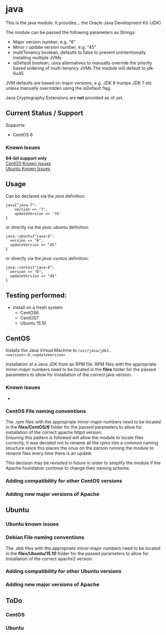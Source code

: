 # java #

This is the java module. It provides...
the Oracle Java Development Kit (JDK)

The module can be passed the following parameters as Strings:  
* Major version number, e.g. "6"
* Minor / update version number, e.g. "45"
* multiTenancy boolean, defaults to false to prevent unintentionally installing multiple JVMs
* isDefault boolean, uses alternatives to manually override the priority based ordering of multi-tenancy JVMs
The module will default to jdk-6u45.

JVM defaults are based on major versions, e.g. JDK 8 trumps JDK 7 etc unless manually overridden using the isDefault flag.

Java Cryptography Extensions are **not** provided as of yet.  
## Current Status / Support
Supports:
* CentOS 6

### Known Issues  
**64-bit support only**  
[CentOS Known Issues](#CentOS_known_issues)  
[Ubuntu Known Issues](#Ubuntu_known_issues)  

## Usage 
Can be declared via the *java* definition:
	
	java{"java-7":
		version => '7',
		updateVersion => '76'
	}
	
or directly via the *java::ubuntu* definition:

	java::ubuntu{"java-6":
	  version => "6",
	  updateVersion => "45"
	}
or directly via the *java::centos* definition:
	
	java::centos{"java-6":
	  version => "6",
	  updateVersion => "45"
	}	   

## Testing performed:
* Install on a fresh system
	* CentOS6
	* CentOS7
	* Ubuntu 15.10
	
## CentOS
Installs the Java Virtual Machine to `/usr/java/jdk1.<version>.0_<updateVersion>`

Installation of a Java JDK from an RPM file.
RPM files with the appropriate minor-major numbers need to be located in the **files** folder for the passed parameters to allow for installation of the correct java version.
### <a name="CentOS_known_issues">Known issues</a>
* 

### <a name="CentOS_File_naming_conventions">CentOS File naming conventions</a>
The *.rpm* files with the appropriate minor-major numbers need to be located in the **files/CentOS/6** folder for the passed parameters to allow for installation of the correct apache httpd version.  
Ensuring this pattern is followed will allow the module to locate files correctly, it was decided not to rename all the rpms into a common naming structure since this places the onus on the person running the module to rename files every time there is an update.  

This decision may be revisited in future in order to simplify the module if the Apache foundation continue to change their naming scheme.  
### Adding compatibility for other CentOS versions

### Adding new major versions of Apache


## Ubuntu
### <a name="Ubuntu_known_issues">Ubuntu known issues</a>

### <a namme="Debian_file_naming_conventions">Debian File naming conventions</a>
The *.deb* files with the appropriate minor-major numbers need to be located in the **files/Ubuntu/15.10** folder for the passed parameters to allow for installation of the correct apache2 version.  
<!--
The naming of these *.deb* files should follow the following convention in order for the correct version to be selected:  
**apache2_&ltmajor_version$gt%2E&ltminor_version$gt%2E&ltpatch_version$gt-Ubuntu_&ltubuntu_version$gt_amd64.deb**  
an example would be:  
`apache2_2.4.12-Ubuntu_15.10_amd64.deb`
-->
### Adding compatibility for other Ubuntu versions
### Adding new major versions of Apache

## ToDo
### CentOS
### Ubuntu
